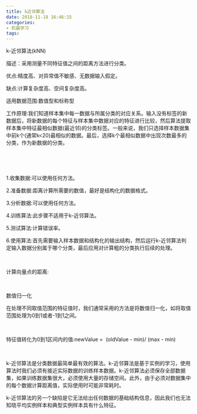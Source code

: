 ```yaml
---
title: k近邻算法
date: 2018-11-18 16:46:15
categories:
- 机器学习
tags:
---
```

k-近邻算法(kNN)

描述：采用测量不同特征值之间的距离方法进行分类。

优点:精度高、对异常值不敏感、无数据输入假定。

缺点:计算复杂度高、空间复杂度高。

适用数据范围:数值型和标称型

工作原理:我们知道样本集中每一数据与所属分类的对应关系。输入没有标签的新数据后，将新数据的每个特征与样本集中数据对应的特征进行比较，然后算法提取样本集中特征最相似数据(最近邻)的分类标签。一般来说，我们只选择样本数据集中前k个(通常k<20)最相似的数据。最后，选择k个最相似数据中出现次数最多的分类，作为新数据的分类。

 

 

1.收集数据:可以使用任何方法。

2.准备数据:距离计算所需要的数值，最好是结构化的数据格式。

3.分析数据:可以使用任何方法。

4.训练算法:此步骤不适用于k-近邻算法。

5.测试算法:计算错误率。

6.使用算法:首先需要输入样本数据和结构化的输出结构，然后运行k-近邻算法判定输入数据分别属于哪个分类，最后应用对计算粗的分类执行后续的处理。

 

计算向量点的距离:

 

数值归一化

在处理不同取值范围的特征值时，我们通常采用的方法是将数值归一化，如将取值范围处理为0到1或者-1到1之间。

 

特征值转化为0到1区间内的值:newValue =  (oldValue - min)/ (max - min)

 

k-近邻算法是分类数据最简单最有效的算法。k-近邻算法是基于实例的学习，使用算法时我们必须有接近实际数据的训练样本数据。k-近邻算法必须保存全部数据集，如果训练数据集很大，必须使用大量的存储空间。此外，由于必须对数据集中的每个数据计算距离值，实际使用时可能非常耗时。

k-近邻算法的另一个缺陷是它无法给出任何数据的基础结构信息，因此我们也无法知晓平均实例样本和典型实例样本具有什么特征。